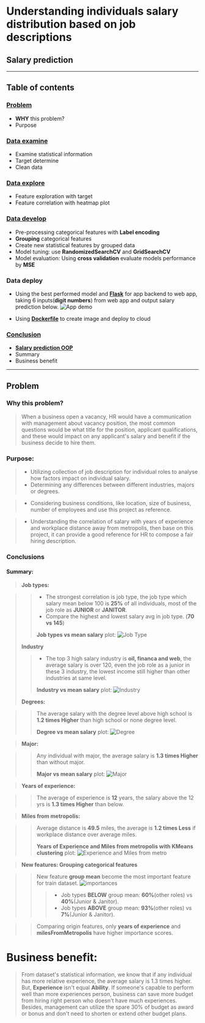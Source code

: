 # Understanding individuals salary distribution based on job descriptions
## Salary prediction


-----------------------------------------------------------------------------------------------------------------------------------------



## Table of contents


### [Problem](#why-this-problem)
* **WHY** this problem?
*  Purpose

### [Data examine](https://nbviewer.jupyter.org/github/yayuchen/salary-project/blob/main/notebooks/examine/data%20statistical%20examine.ipynb)
* Examine statistical information
* Target determine
* Clean data

### [Data explore](https://nbviewer.jupyter.org/github/yayuchen/salary-project/blob/main/notebooks/explore/data%20exploration.ipynb)
* Feature exploration with target
* Feature correlation with heatmap plot

### [Data develop](https://nbviewer.jupyter.org/github/yayuchen/salary-project/blob/main/notebooks/develop/data%20develop.ipynb)
* Pre-processing categorical features with **Label encoding**
* **Grouping** categorical features
* Create new statistical features by grouped data
* Model tuning: use **RandomizedSearchCV** and **GridSearchCV**
* Model evaluation: Using **cross validation** evaluate models performance by **MSE**

### Data deploy
* Using the best performed model and [**Flask**](https://github.com/yayuchen/salary-project/blob/main/docker/app.py) for app backend to web app, taking 6 inputs(**digit numbers**) from web app and output salary prediction below. 
![**App demo**](https://github.com/yayuchen/salary-project/blob/main/images/app.png?raw=True)

* Using [**Dockerfile**](https://github.com/yayuchen/salary-project/blob/main/docker/dockerfile) to create image and deploy to cloud 

### [Conclusion](#conclusions)
* [**Salary prediction OOP**](https://nbviewer.jupyter.org/github/yayuchen/salary-project/blob/main/notebooks/SalaryPrediction_OOP.ipynb)
* Summary
* Business benefit




-----------------------------------------------------------------------------------------------------------------------------------------



## Problem

### **Why** this problem?

> When a business open a vacancy, HR would have a communication with management about vacancy position, the most common questions would be what title for the position, applicant qualifications, and these would impact on any applicant's salary and benefit if the business decide to hire them. 

### Purpose:

> * Utilizing collection of job description for individual roles to analyse how factors impact on individual salary.                                  
> * Determining any differences between different industries, majors or degrees.      

> * Considering business conditions, like location, size of business, number of employees and use this project as reference.

> * Understanding the correlation of salary with years of experience and workplace distance away from metropolis, then base on this project, it can provide a good reference for HR to compose a fair hiring description.
> 

### Conclusions

#### Summary: 

> **Job types:**

>> * The strongest correlation is job type, the job type which salary mean below 100 is **25%** of all individuals, most of the job role as **JUNIOR** or **JANITOR**.
>> * Compare the highest and lowest salary avg in job type. (**70 vs 145**)
>> 
>> **Job types vs mean salary** plot:
![Job Type](https://github.com/yayuchen/salary-project/blob/main/images/jobType.png?raw=True)
>> 
> **Industry**
> 
>> * The top 3 high salary industry is **oil, financa and web**, the average salary is over 120, even the job role as a junior in these 3 industry, the lowest income still higher than other industries at same level.
>> 
>> **Industry vs mean salary** plot:
>> ![Industry](https://github.com/yayuchen/salary-project/blob/main/images/industry.png?raw=True)
>
> **Degrees:**

>> The average salary with the degree level above high school is **1.2 times Higher** than high school or none degree level.
>> 
>> **Degree vs mean salary** plot:
![Degree](https://github.com/yayuchen/salary-project/blob/main/images/degree.png?raw=True)

> **Major:**

>> Any individual with major, the average salary is **1.3 times Higher** than without major.
>> 
>> **Major vs mean salary** plot:
![Major](https://github.com/yayuchen/salary-project/blob/main/images/major.png?raw=True)

> **Years of experience:**

>> The average of experience is **12** years, the salary above the 12 yrs is **1.3 times Higher** than below.

> **Miles from metropolis:**

>> Average distance is **49.5** miles, the average is **1.2 times Less** if workplace distance over average miles.
>> 
>> **Years of Experience and Miles from metropolis with KMeans clustering** plot:
![Experience and Miles from metro](https://github.com/yayuchen/salary-project/blob/main/images/ys%20and%20miles.png?raw=True)

> **New features: Grouping categorical features**

>> New feature **group mean** become the most important feature for train dataset.
>> ![importances](https://github.com/yayuchen/salary-project/blob/main/images/importances.png?raw=True)
>>>* Job types **BELOW** group mean: **60%**(other roles) vs **40%**(Junior & Janitor).                                                     
>>>* Job types **ABOVE** group mean: **93%**(other roles) vs **7%**(Junior & Janitor).

>> Comparing origin features, only **years of experience** and **milesFromMetropolis** have higher importance scores.
>> 

# Business benefit:

> From dataset's statistical information, we know that if any individual has more relative experience, the average salary is 1.3 times higher. But, **Experience** isn't equal **Ability**. If someone's capable to perform well than more experiences person, business can save more budget from hiring right person who doesn't have much experiences. Besides, management can utilize the spare 30% of budget as award or bonus and don't need to shorten or extend other budget plans.
> 
